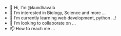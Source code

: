 - 👋 Hi, I’m @kundhavaib
- 👀 I’m interested in Biology, Science and more ...
- 🌱 I’m currently learning web development, python ...!
- 💞️ I’m looking to collaborate on ...
- 📫 How to reach me ...

<!---
kundhavaib/kundhavaib is a ✨ special ✨ repository because its `README.md` (this file) appears on your GitHub profile.
You can click the Preview link to take a look at your changes.
--->
